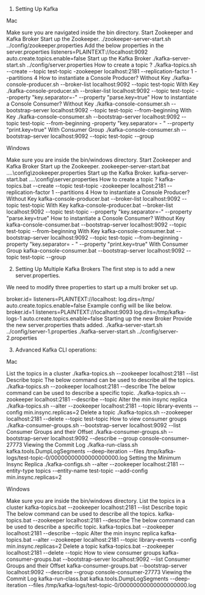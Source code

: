 1. Setting Up Kafka

Mac

Make sure you are navigated inside the bin directory.
Start Zookeeper and Kafka Broker
Start up the Zookeeper.
./zookeeper-server-start.sh ../config/zookeeper.properties
Add the below properties in the server.properties
listeners=PLAINTEXT://localhost:9092
auto.create.topics.enable=false
Start up the Kafka Broker
./kafka-server-start.sh ../config/server.properties
How to create a topic ?
./kafka-topics.sh --create --topic test-topic -zookeeper localhost:2181 --replication-factor 1 --partitions 4
How to instantiate a Console Producer?
Without Key
./kafka-console-producer.sh --broker-list localhost:9092 --topic test-topic
With Key
./kafka-console-producer.sh --broker-list localhost:9092 --topic test-topic --property "key.separator=-" --property "parse.key=true"
How to instantiate a Console Consumer?
Without Key
./kafka-console-consumer.sh --bootstrap-server localhost:9092 --topic test-topic --from-beginning
With Key
./kafka-console-consumer.sh --bootstrap-server localhost:9092 --topic test-topic --from-beginning -property "key.separator= - " --property "print.key=true"
With Consumer Group
./kafka-console-consumer.sh --bootstrap-server localhost:9092 --topic test-topic --group <group-name>

Windows

Make sure you are inside the bin/windows directory.
Start Zookeeper and Kafka Broker
Start up the Zookeeper.
zookeeper-server-start.bat ..\..\config\zookeeper.properties
Start up the Kafka Broker.
kafka-server-start.bat ..\..\config\server.properties
How to create a topic ?
kafka-topics.bat --create --topic test-topic -zookeeper localhost:2181 --replication-factor 1 --partitions 4
How to instantiate a Console Producer?
Without Key
kafka-console-producer.bat --broker-list localhost:9092 --topic test-topic
With Key
kafka-console-producer.bat --broker-list localhost:9092 --topic test-topic --property "key.separator=-" --property "parse.key=true"
How to instantiate a Console Consumer?
Without Key
kafka-console-consumer.bat --bootstrap-server localhost:9092 --topic test-topic --from-beginning
With Key
kafka-console-consumer.bat --bootstrap-server localhost:9092 --topic test-topic --from-beginning -property "key.separator= - " --property "print.key=true"
With Consumer Group
kafka-console-consumer.bat --bootstrap-server localhost:9092 --topic test-topic --group <group-name>

2. Setting Up Multiple Kafka Brokers
The first step is to add a new server.properties.

We need to modify three properties to start up a multi broker set up.

broker.id=<unique-broker-d>
listeners=PLAINTEXT://localhost:<unique-port>
log.dirs=/tmp/<unique-kafka-folder>
auto.create.topics.enable=false
Example config will be like below.
broker.id=1
listeners=PLAINTEXT://localhost:9093
log.dirs=/tmp/kafka-logs-1
auto.create.topics.enable=false
Starting up the new Broker
Provide the new server.properties thats added.
./kafka-server-start.sh ../config/server-1.properties
./kafka-server-start.sh ../config/server-2.properties

3. Advanced Kafka CLI operations:

Mac

List the topics in a cluster
./kafka-topics.sh --zookeeper localhost:2181 --list
Describe topic
The below command can be used to describe all the topics.
./kafka-topics.sh --zookeeper localhost:2181 --describe
The below command can be used to describe a specific topic.
./kafka-topics.sh --zookeeper localhost:2181 --describe --topic <topic-name>
Alter the min insync replica
./kafka-topics.sh --alter --zookeeper localhost:2181 --topic library-events --config min.insync.replicas=2
Delete a topic
./kafka-topics.sh --zookeeper localhost:2181 --delete --topic test-topic
How to view consumer groups
./kafka-consumer-groups.sh --bootstrap-server localhost:9092 --list
Consumer Groups and their Offset
./kafka-consumer-groups.sh --bootstrap-server localhost:9092 --describe --group console-consumer-27773
Viewing the Commit Log
./kafka-run-class.sh kafka.tools.DumpLogSegments --deep-iteration --files /tmp/kafka-logs/test-topic-0/00000000000000000000.log
Setting the Minimum Insync Replica
./kafka-configs.sh --alter --zookeeper localhost:2181 --entity-type topics --entity-name test-topic --add-config min.insync.replicas=2

Windows

Make sure you are inside the bin/windows directory.
List the topics in a cluster
kafka-topics.bat --zookeeper localhost:2181 --list
Describe topic
The below command can be used to describe all the topics.
kafka-topics.bat --zookeeper localhost:2181 --describe
The below command can be used to describe a specific topic.
kafka-topics.bat --zookeeper localhost:2181 --describe --topic <topic-name>
Alter the min insync replica
kafka-topics.bat --alter --zookeeper localhost:2181 --topic library-events --config min.insync.replicas=2
Delete a topic
kafka-topics.bat --zookeeper localhost:2181 --delete --topic <topic-name>
How to view consumer groups
kafka-consumer-groups.bat --bootstrap-server localhost:9092 --list
Consumer Groups and their Offset
kafka-consumer-groups.bat --bootstrap-server localhost:9092 --describe --group console-consumer-27773
Viewing the Commit Log
kafka-run-class.bat kafka.tools.DumpLogSegments --deep-iteration --files /tmp/kafka-logs/test-topic-0/00000000000000000000.log
